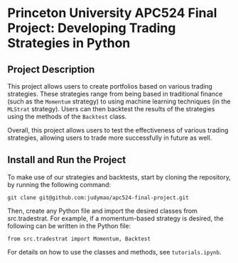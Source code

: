 # Princeton University APC524 Final Project: Developing Trading Strategies in Python


## Project Description

This project allows users to create portfolios based on various trading strategies. These strategies range from being based in traditional finance (such as the ```Momentum``` strategy) to using machine learning techniques (in the ```MLStrat``` strategy). Users can then backtest the results of the strategies using the methods of the ```Backtest``` class.

Overall, this project allows users to test the effectiveness of various trading strategies, allowing users to trade more successfully in future as well.


## Install and Run the Project

To make use of our strategies and backtests, start by cloning the repository, by running the following command:
```
git clone git@github.com:judymao/apc524-final-project.git
```

Then, create any Python file and import the desired classes from src.tradestrat. For example, if a momentum-based strategy is desired, the following can be written in the Python file:
```
from src.tradestrat import Momentum, Backtest
```

For details on how to use the classes and methods, see ```tutorials.ipynb```.

